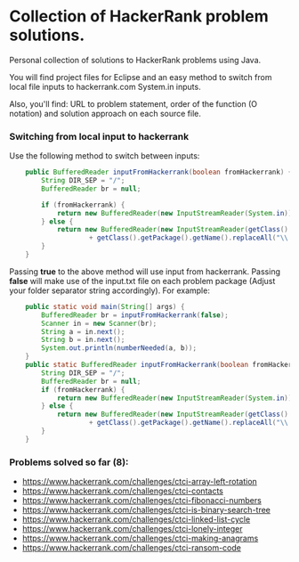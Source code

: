 # Collection of HackerRank problem solutions.

Personal collection of solutions to HackerRank problems using Java.

You will find project files for Eclipse and an easy method to switch from
local file inputs to hackerrank.com System.in inputs.

Also, you'll find: URL to problem statement, order of the function (O notation)
and solution approach on each source file.

### Switching from local input to hackerrank 

Use the following method to switch between inputs:

```java
	public BufferedReader inputFromHackerrank(boolean fromHackerrank) {
		String DIR_SEP = "/";
		BufferedReader br = null;

		if (fromHackerrank) {
			return new BufferedReader(new InputStreamReader(System.in));
		} else {
			return new BufferedReader(new InputStreamReader(getClass().getResourceAsStream(DIR_SEP
					+ getClass().getPackage().getName().replaceAll("\\.", DIR_SEP) + DIR_SEP + "input.txt")));
		}
	}
```

Passing **true** to the above method will use input from hackerrank. Passing **false** will make use of the input.txt file on each problem package (Adjust your folder separator string accordingly). For example:

```java
	public static void main(String[] args) {
		BufferedReader br = inputFromHackerrank(false);
		Scanner in = new Scanner(br);
		String a = in.next();
		String b = in.next();
		System.out.println(numberNeeded(a, b));
	}
	public static BufferedReader inputFromHackerrank(boolean fromHackerrank) {
		String DIR_SEP = "/";
		BufferedReader br = null;
		if (fromHackerrank) {
			return new BufferedReader(new InputStreamReader(System.in));
		} else {
			return new BufferedReader(new InputStreamReader(getClass().getResourceAsStream(DIR_SEP
					+ getClass().getPackage().getName().replaceAll("\\.", DIR_SEP) + DIR_SEP + "input.txt")));
		}
	}
```

### Problems solved so far (8):

* https://www.hackerrank.com/challenges/ctci-array-left-rotation
* https://www.hackerrank.com/challenges/ctci-contacts
* https://www.hackerrank.com/challenges/ctci-fibonacci-numbers
* https://www.hackerrank.com/challenges/ctci-is-binary-search-tree
* https://www.hackerrank.com/challenges/ctci-linked-list-cycle
* https://www.hackerrank.com/challenges/ctci-lonely-integer
* https://www.hackerrank.com/challenges/ctci-making-anagrams
* https://www.hackerrank.com/challenges/ctci-ransom-code